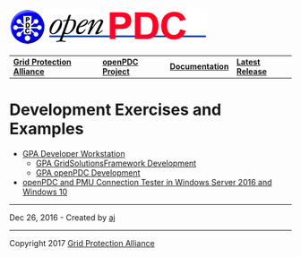 [![The Open Source Phasor Data Concentrator](openPDC_Logo.png)](openPDC_Home.md "The Open Source Phasor Data Concentrator")

|   |   |   |   |
|---|---|---|---|
| **[Grid Protection Alliance](http://www.gridprotectionalliance.org "Grid Protection Alliance Home Page")** | **[openPDC Project](https://github.com/GridProtectionAlliance/openPDC "openPDC Project on GitHub")** | **[Documentation](openPDC_Documentation_Home.md "openPDC Documentation Home Page")** | **[Latest Release](https://github.com/GridProtectionAlliance/openPDC/releases "openPDC Releases Home Page")** |

# Development Exercises and Examples

- [GPA Developer Workstation](Exercise_GPA_Developer_Workstation.md)
    - [GPA GridSolutionsFramework Development](Exercise_GPA_GridSolutionsFramework_Development.md)
    - [GPA openPDC Development](Exercise_GPA_openPDC_Development.md)
- [openPDC and PMU Connection Tester in Windows Server 2016 and Windows 10](Exercise_openPDC_and_PMUConnectionTester_in_Windows2016.md)

---

Dec 26, 2016 - Created by [aj](https://github.com/ajstadlin)

---

Copyright 2017 [Grid Protection Alliance](http://www.gridprotectionalliance.org)
